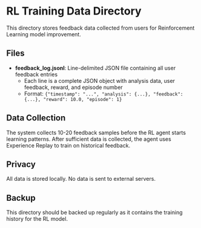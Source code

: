 # RL Training Data Directory

This directory stores feedback data collected from users for Reinforcement Learning model improvement.

## Files

- **feedback_log.jsonl**: Line-delimited JSON file containing all user feedback entries
  - Each line is a complete JSON object with analysis data, user feedback, reward, and episode number
  - Format: `{"timestamp": "...", "analysis": {...}, "feedback": {...}, "reward": 10.0, "episode": 1}`

## Data Collection

The system collects 10-20 feedback samples before the RL agent starts learning patterns. After sufficient data is collected, the agent uses Experience Replay to train on historical feedback.

## Privacy

All data is stored locally. No data is sent to external servers.

## Backup

This directory should be backed up regularly as it contains the training history for the RL model.

